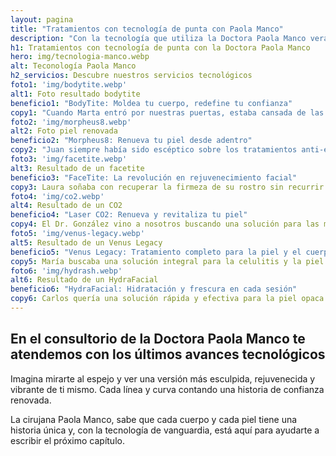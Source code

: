 ```yaml
---
layout: pagina
title: "Tratamientos con tecnología de punta con Paola Manco"
description: "Con la tecnología que utiliza la Doctora Paola Manco verás que cada visita es un paso más hacia una versión tuya más segura y radiante."
h1: Tratamientos con tecnología de punta con la Doctora Paola Manco
hero: img/tecnologia-manco.webp
alt: Teconología Paola Manco
h2_servicios: Descubre nuestros servicios tecnológicos
foto1: 'img/bodytite.webp'
alt1: Foto resultado bodytite
beneficio1: "BodyTite: Moldea tu cuerpo, redefine tu confianza"
copy1: "Cuando Marta entró por nuestras puertas, estaba cansada de las dietas y ejercicios que no lograban atacar esas áreas rebeldes de grasa y flacidez. Con BodyTite, pudo ver cómo su cuerpo se remodelaba de forma efectiva y segura, reduciendo grasa localizada y tensando la piel. Hoy, Marta se siente más segura y luce radiante en su vestido favorito. Tú también puedes experimentar este cambio transformador."
foto2: 'img/morpheus8.webp'
alt2: Foto piel renovada
beneficio2: "Morpheus8: Renueva tu piel desde adentro"
copy2: "Juan siempre había sido escéptico sobre los tratamientos anti-edad, hasta que descubrió Morpheus8. Esta avanzada tecnología de radiofrecuencia bipolar fraccionada no solo estimula la formación de colágeno, sino que trabaja en las capas más profundas de la piel, reorganizando sus elementos básicos. Juan ahora disfruta de una piel más firme y juvenil, con un brillo que refleja su nueva vitalidad. Déjanos mostrarte cómo podemos hacer lo mismo por ti."
foto3: 'img/facetite.webp'
alt3: Resultado de un facetite
beneficio3: "FaceTite: La revolución en rejuvenecimiento facial"
copy3: Laura soñaba con recuperar la firmeza de su rostro sin recurrir a cirugías invasivas. Con FaceTite, un procedimiento mínimamente invasivo que utiliza energía de radiofrecuencia para tensar y suavizar la piel, Laura encontró la solución perfecta. Hoy, su rostro refleja la juventud y la energía que siente por dentro.
foto4: 'img/co2.webp'
alt4: Resultado de un CO2
beneficio4: "Laser CO2: Renueva y revitaliza tu piel"
copy4: El Dr. González vino a nosotros buscando una solución para las manchas solares y las arrugas. Con el tratamiento con láser CO2, logramos una piel más uniforme y lisa, reduciendo significativamente las imperfecciones. Ahora, su piel no solo se ve rejuvenecida, sino que también refleja una salud renovada.
foto5: 'img/venus-legacy.webp'
alt5: Resultado de un Venus Legacy
beneficio5: "Venus Legacy: Tratamiento completo para la piel y el cuerpo"
copy5: María buscaba una solución integral para la celulitis y la piel flácida. Con Venus Legacy, que combina radiofrecuencia multipolar y pulsos electromagnéticos, María encontró un tratamiento que no solo mejoró la textura de su piel, sino que también redujo significativamente la celulitis. Hoy, María se siente más cómoda y segura en su propia piel.
foto6: 'img/hydrash.webp'
alt6: Resultado de un HydraFacial
beneficio6: "HydraFacial: Hidratación y frescura en cada sesión"
copy6: Carlos quería una solución rápida y efectiva para la piel opaca y cansada. Con Hydrash, un tratamiento de hidratación intensiva, Carlos experimentó una limpieza profunda, exfoliación y nutrición en una sola sesión. Su piel ahora luce fresca, radiante y llena de vida.
---
```

## En el consultorio de la Doctora Paola Manco te atendemos con los últimos avances tecnológicos

Imagina mirarte al espejo y ver una versión más esculpida, rejuvenecida y vibrante de ti mismo. Cada línea y curva contando una historia de confianza renovada.

La cirujana Paola Manco, sabe que cada cuerpo y cada piel tiene una historia única y, con la tecnología de vanguardia, está aquí para ayudarte a escribir el próximo capítulo.
